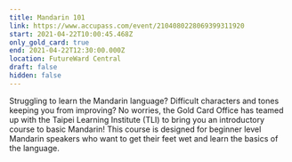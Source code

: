 ```yaml
---
title: Mandarin 101
link: https://www.accupass.com/event/2104080228069399311920
start: 2021-04-22T10:00:45.468Z
only_gold_card: true
end: 2021-04-22T12:30:00.000Z
location: FutureWard Central
draft: false
hidden: false
---
```

Struggling to learn the Mandarin language? Difficult characters and tones keeping you from improving? No worries, the Gold Card Office has teamed up with the Taipei Learning Institute (TLI) to bring you an introductory course to basic Mandarin! This course is designed for beginner level Mandarin speakers who want to get their feet wet and learn the basics of the language.